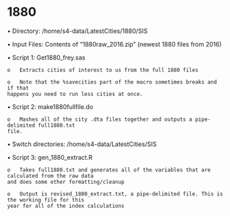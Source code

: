 # 1880 #

•	Directory: /home/s4-data/LatestCities/1880/SIS

•	Input Files: Contents of “1880raw_2016.zip” (newest 1880 files from 2016)

•	Script 1: Get1880_frey.sas

    o	Extracts cities of interest to us from the full 1880 files
  
    o	Note that the %savecities part of the macro sometimes breaks and if that 
    happens you need to run less cities at once.

•	Script 2: make1880fullfile.do

    o	Mashes all of the city .dta files together and outputs a pipe-delimited full1880.txt 
    file.

•	Switch directories: /home/s4-data/LatestCities/SIS

•	Script 3: gen_1880_extract.R

    o	Takes full1880.txt and generates all of the variables that are calculated from the raw data 
    and does some other formatting/cleanup
  
    o	Output is revised_1880_extract.txt, a pipe-delimited file. This is the working file for this 
    year for all of the index calculations
 
